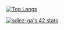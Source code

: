 [![Top Langs](https://github-readme-stats.vercel.app/api/top-langs/?username=Sergio10G&layout=compact&theme=tokyonight)](https://github.com/anuraghazra/github-readme-stats)

[![sdiez-ga's 42 stats](https://badge42.herokuapp.com/api/stats/sdiez-ga)](https://profile.intra.42.fr/users/sdiez-ga)
